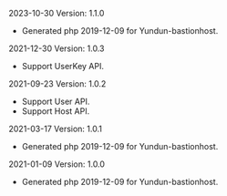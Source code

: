 2023-10-30 Version: 1.1.0
- Generated php 2019-12-09 for Yundun-bastionhost.

2021-12-30 Version: 1.0.3
- Support UserKey API.

2021-09-23 Version: 1.0.2
- Support User API.
- Support Host API.

2021-03-17 Version: 1.0.1
- Generated php 2019-12-09 for Yundun-bastionhost.

2021-01-09 Version: 1.0.0
- Generated php 2019-12-09 for Yundun-bastionhost.

